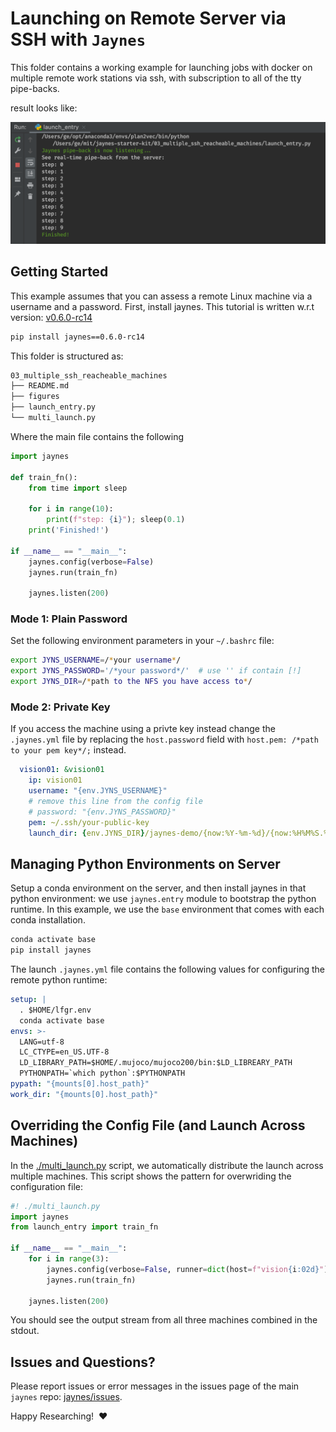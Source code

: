 # Launching on Remote Server via SSH with `Jaynes`

This folder contains a working example for launching jobs with docker on multiple remote 
work stations via ssh, with subscription to all of the tty pipe-backs.

result looks like:

![./figures/output.png](./figures/output.png)

## Getting Started

This example assumes that you can assess a remote Linux machine via a username and a password. First, install jaynes. This tutorial is written w.r.t version: [v0.6.0-rc14](https://github.com/geyang/jaynes/releases/tag/v0.6.0-rc14)

```bash
pip install jaynes==0.6.0-rc14
```

 

This folder is structured as:

```bash
03_multiple_ssh_reacheable_machines
├── README.md
├── figures
├── launch_entry.py
└── multi_launch.py
```

Where the main file contains the following

```python
import jaynes

def train_fn():
    from time import sleep

    for i in range(10):
        print(f"step: {i}"); sleep(0.1)
    print('Finished!')

if __name__ == "__main__":
    jaynes.config(verbose=False)
    jaynes.run(train_fn)

    jaynes.listen(200)

```

### Mode 1: Plain Password

Set the following environment parameters in your `~/.bashrc` file:

```bash
export JYNS_USERNAME=/*your username*/
export JYNS_PASSWORD='/*your password*/'  # use '' if contain [!]
export JYNS_DIR=/*path to the NFS you have access to*/
```

### Mode 2: Private Key

If you access the machine using a privte key instead change the `.jaynes.yml` file by replacing the `host.password` field with `host.pem: /*path to your pem key*/;` instead.

```yaml
  vision01: &vision01
    ip: vision01
    username: "{env.JYNS_USERNAME}"
    # remove this line from the config file
    # password: "{env.JYNS_PASSWORD}"
    pem: ~/.ssh/your-public-key
    launch_dir: {env.JYNS_DIR}/jaynes-demo/{now:%Y-%m-%d}/{now:%H%M%S.%f}
```

## Managing Python Environments on Server

Setup a conda environment on the server, and then install jaynes in that python environment: we use `jaynes.entry` module to bootstrap the python runtime. In this example, we use the `base` environment that comes with each conda installation.

```bash
conda activate base
pip install jaynes
```

The launch `.jaynes.yml` file contains the following values for configuring the remote python runtime:

```yaml
setup: |
  . $HOME/lfgr.env
  conda activate base
envs: >-
  LANG=utf-8
  LC_CTYPE=en_US.UTF-8
  LD_LIBRARY_PATH=$HOME/.mujoco/mujoco200/bin:$LD_LIBREARY_PATH
  PYTHONPATH=`which python`:$PYTHONPATH
pypath: "{mounts[0].host_path}"
work_dir: "{mounts[0].host_path}"
```

## Overriding the Config File (and Launch Across Machines)

In the [./multi_launch.py](./multi_launch.py) script, we automatically distribute the launch across multiple machines. This script shows the pattern for overwriding the configuration file:

```python
#! ./multi_launch.py
import jaynes
from launch_entry import train_fn

if __name__ == "__main__":
    for i in range(3):
        jaynes.config(verbose=False, runner=dict(host=f"vision{i:02d}"))
        jaynes.run(train_fn)

    jaynes.listen(200)
```

You should see the output stream from all three machines combined in the stdout.



## Issues and Questions?

Please report issues or error messages in the issues page of the main `jaynes` repo: [jaynes/issues](https://github.com/geyang/jaynes/issues). 

Happy Researching!  :heart: